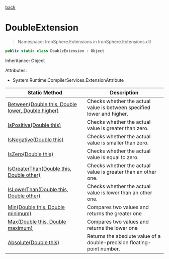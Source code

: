﻿[back](/IronSphere.Extensions/types)

# DoubleExtension

> Namespace: IronSphere.Extensions in  IronSphere.Extensions.dll



```csharp
public static class DoubleExtension : Object
```
Inheritance: Object



Attributes:
        
* System.Runtime.CompilerServices.ExtensionAttribute




| Static Method | Description |
| --- | --- |
| [Between(Double this, Double lower, Double higher)](DoubleExtension.Between(Double,Double,Double)) | Checks whether the actual value is between specified lower and higher. |
| [IsPositive(Double this)](DoubleExtension.IsPositive(Double)) | Checks whether the actual value is greater than zero. |
| [IsNegative(Double this)](DoubleExtension.IsNegative(Double)) | Checks whether the actual value is smaller than zero. |
| [IsZero(Double this)](DoubleExtension.IsZero(Double)) | Checks whether the actual value is equal to zero. |
| [IsGreaterThan(Double this, Double other)](DoubleExtension.IsGreaterThan(Double,Double)) | Checks whether the actual value is greater than an other one. |
| [IsLowerThan(Double this, Double other)](DoubleExtension.IsLowerThan(Double,Double)) | Checks whether the actual value is lower than an other one. |
| [Min(Double this, Double minimum)](DoubleExtension.Min(Double,Double)) | Compares two values and returns the greater one |
| [Max(Double this, Double maximum)](DoubleExtension.Max(Double,Double)) | Compares two values and returns the lower one |
| [Absolute(Double this)](DoubleExtension.Absolute(Double)) | Returns the absolute value of a double-precision floating-point number. |
